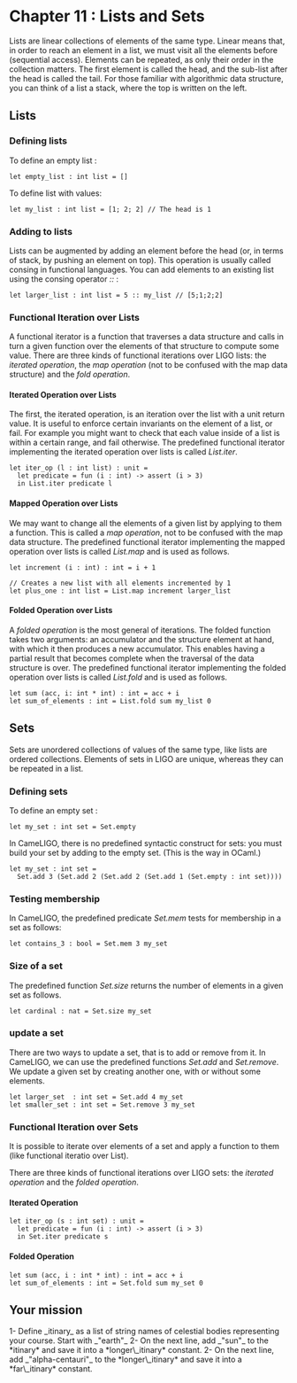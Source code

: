 # Chapter 11 : Lists and Sets

<dialog character="pilot">Please now plot our course as a list of destinations.</dialog>

Lists are linear collections of elements of the same type. Linear means that, in order to reach an element in a list, we must visit all the elements before (sequential access). Elements can be repeated, as only their order in the collection matters. The first element is called the head, and the sub-list after the head is called the tail. For those familiar with algorithmic data structure, you can think of a list a stack, where the top is written on the left.

## Lists

### Defining lists

To define an empty list :

```
let empty_list : int list = []
```

To define list with values:

```
let my_list : int list = [1; 2; 2] // The head is 1
```

### Adding to lists

Lists can be augmented by adding an element before the head (or, in terms of stack, by pushing an element on top). This operation is usually called consing in functional languages.
You can add elements to an existing list using the consing operator _::_ :

```
let larger_list : int list = 5 :: my_list // [5;1;2;2]
```

### Functional Iteration over Lists

A functional iterator is a function that traverses a data structure and calls in turn a given function over the elements of that structure to compute some value. There are three kinds of functional iterations over LIGO lists: the *iterated operation*, the *map operation* (not to be confused with the map data structure) and the *fold operation*.

#### Iterated Operation over Lists

The first, the iterated operation, is an iteration over the list with a unit return value. It is useful to enforce certain invariants on the element of a list, or fail.
For example you might want to check that each value inside of a list is within a certain range, and fail otherwise. The predefined functional iterator implementing the iterated operation over lists is called _List.iter_.

```
let iter_op (l : int list) : unit =
  let predicate = fun (i : int) -> assert (i > 3)
  in List.iter predicate l
```

#### Mapped Operation over Lists

We may want to change all the elements of a given list by applying to them a function. This is called a *map operation*, not to be confused with the map data structure. The predefined functional iterator implementing the mapped operation over lists is called _List.map_ and is used as follows.

```
let increment (i : int) : int = i + 1

// Creates a new list with all elements incremented by 1
let plus_one : int list = List.map increment larger_list
```

#### Folded Operation over Lists

A *folded operation* is the most general of iterations. The folded function takes two arguments: an accumulator and the structure element at hand, with which it then produces a new accumulator. This enables having a partial result that becomes complete when the traversal of the data structure is over. The predefined functional iterator implementing the folded operation over lists is called _List.fold_ and is used as follows.

```
let sum (acc, i: int * int) : int = acc + i
let sum_of_elements : int = List.fold sum my_list 0
```

## Sets

Sets are unordered collections of values of the same type, like lists are ordered collections. Elements of sets in LIGO are unique, whereas they can be repeated in a list. 

### Defining sets

To define an empty set :

```
let my_set : int set = Set.empty
```

In CameLIGO, there is no predefined syntactic construct for sets: you must build your set by adding to the empty set. (This is the way in OCaml.)

```
let my_set : int set =
  Set.add 3 (Set.add 2 (Set.add 2 (Set.add 1 (Set.empty : int set))))
```

### Testing membership

In CameLIGO, the predefined predicate _Set.mem_ tests for membership in a set as follows:

```
let contains_3 : bool = Set.mem 3 my_set
```

### Size of a set
 
The predefined function _Set.size_ returns the number of elements in a given set as follows.

```
let cardinal : nat = Set.size my_set
```


### update a set

There are two ways to update a set, that is to add or remove from it. In CameLIGO, we can use the predefined functions _Set.add_ and _Set.remove_. We update a given set by creating another one, with or without some elements.

```
let larger_set  : int set = Set.add 4 my_set
let smaller_set : int set = Set.remove 3 my_set
```

### Functional Iteration over Sets

It is possible to iterate over elements of a set and apply a function to them (like functional iteratio over List).

There are three kinds of functional iterations over LIGO sets: the *iterated operation* and the *folded operation*.

#### Iterated Operation

```
let iter_op (s : int set) : unit =
  let predicate = fun (i : int) -> assert (i > 3)
  in Set.iter predicate s
```

#### Folded Operation

```
let sum (acc, i : int * int) : int = acc + i
let sum_of_elements : int = Set.fold sum my_set 0
```


## Your mission

<!-- prettier-ignore -->1- Define _itinary_ as a list of string names of celestial bodies representing your course. Start with _"earth"_

<!-- prettier-ignore -->2- On the next line, add _"sun"_ to the *itinary* and save it into a *longer\_itinary* constant.

<!-- prettier-ignore -->2- On the next line, add _"alpha-centauri"_ to the *longer\_itinary* and save it into a *far\_itinary* constant.

